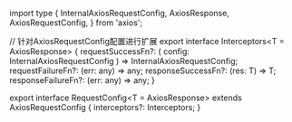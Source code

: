 import type {
  InternalAxiosRequestConfig,
  AxiosResponse,
  AxiosRequestConfig,
} from 'axios';

// 针对AxiosRequestConfig配置进行扩展
export interface Interceptors<T = AxiosResponse> {
  requestSuccessFn?: (
    config: InternalAxiosRequestConfig
  ) => InternalAxiosRequestConfig;
  requestFailureFn?: (err: any) => any;
  responseSuccessFn?: (res: T) => T;
  responseFailureFn?: (err: any) => any;
}

export interface RequestConfig<T = AxiosResponse> extends AxiosRequestConfig {
  interceptors?: Interceptors<T>;
}
